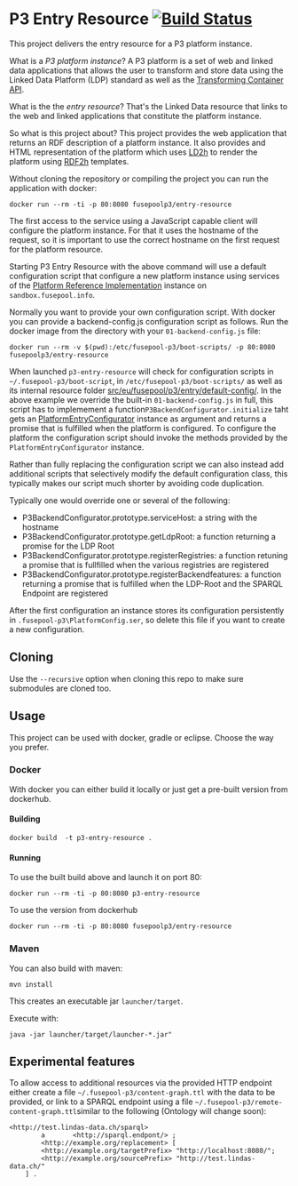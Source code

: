 # P3 Entry Resource [![Build Status](https://travis-ci.org/fusepoolP3/p3-entry-resource.svg?branch=master)](https://travis-ci.org/fusepoolP3/p3-entry-resource)


This project delivers the entry resource for a P3 platform instance.

What is a *P3 platform instance*? A P3 platform is a set of web and linked data
applications that allows the user to transform and store data using the Linked 
Data Platform (LDP) standard as well as the 
[Transforming Container API](https://github.com/fusepoolP3/overall-architecture/blob/master/transforming-container-api.md). 

What is the the *entry resource*? That's the Linked Data resource that links to 
the web and linked applications that constitute the platform instance.

So what is this project about? This project provides the web application that 
returns an RDF description of a platform instance. It also provides and HTML
representation of the platform which uses [LD2h](https://github.com/rdf2h/ld2h) to render the platform using 
[RDF2h](https://github.com/rdf2h/rdf2h) templates.

Without cloning the repository or compiling the project you can run the application
with docker:

    docker run --rm -ti -p 80:8080 fusepoolp3/entry-resource

The first access to the service using a JavaScript capable client will configure 
the platform instance. For that it uses the hostname of the request, so it is
important to use the correct hostname on the first request for the platform resource.

Starting P3 Entry Resource with the above command will use a default configuration
script that configure a new platform instance using services of the [Platform 
Reference Implementation](https://github.com/fusepoolP3/p3-platform-reference-implementation) 
instance on `sandbox.fusepool.info`.

Normally you want to provide your own configuration script. With docker you can 
provide a  backend-config.js configuration script as follows. Run the docker 
image from the directory with your `01-backend-config.js` file:

    docker run --rm -v $(pwd):/etc/fusepool-p3/boot-scripts/ -p 80:8080 fusepoolp3/entry-resource 

When launched `p3-entry-resource` will check for configuration scripts in `~/.fusepool-p3/boot-script`, in `/etc/fusepool-p3/boot-scripts/` as well as its internal resource folder [src/eu/fusepool/p3/entry/default-config/](entry/src/eu/fusepool/p3/entry/default-config/). In the above example we override the built-in `01-backend-config.js` in full, this script has to implemement a function`P3BackendConfigurator.initialize` taht gets an [PlatformEntryConfigurator](entry/src/META-INF/resources/js/PlatformEntryConfigurator.js) instance as argument and returns a promise that is fulfilled when the platform is configured. To configure the platform the configuration script should invoke the methods provided by the `PlatformEntryConfigurator` instance. 

Rather than fully replacing the configuration script we can also instead add additional scripts that selectively modify the default configuration class, this typically makes our script much shorter by avoiding code duplication.

Typically one would override one or several of the following:

* P3BackendConfigurator.prototype.serviceHost: a string with the hostname
* P3BackendConfigurator.prototype.getLdpRoot: a function returning a promise for the LDP Root
* P3BackendConfigurator.prototype.registerRegistries: a function retuning a promise that is fullfilled when the various registries are registered
* P3BackendConfigurator.prototype.registerBackendfeatures: a function returning a promise that is fulfilled when the LDP-Root and the SPARQL Endpoint are registered

After the first configuration an instance stores its configuration persistently 
in `.fusepool-p3\PlatformConfig.ser`, so delete this file if you want to create 
a new configuration.


## Cloning

Use the `--recursive` option when cloning this repo to make sure submodules are cloned too.

## Usage

This project can be used with docker, gradle or eclipse. Choose the way you prefer.

### Docker

With docker you can either build it locally or just get a pre-built version from dockerhub.

#### Building

    docker build  -t p3-entry-resource .
    
#### Running

To use the built build above and launch it on port 80:

    docker run --rm -ti -p 80:8080 p3-entry-resource
    
To use the version from dockerhub

    docker run --rm -ti -p 80:8080 fusepoolp3/entry-resource
    
### Maven

You can also build with maven:

    mvn install

This creates an executable jar `launcher/target`.

Execute with:

    java -jar launcher/target/launcher-*.jar"


## Experimental features

To allow access to additional resources via the provided HTTP 
endpoint either create a file `~/.fusepool-p3/content-graph.ttl`
with the data to be provided, or link to a SPARQL endpoint using 
a file `~/.fusepool-p3/remote-content-graph.ttl`similar to the following (Ontology will change soon):

    <http://test.lindas-data.ch/sparql>
            a       <http://sparql.endpont/> ;
            <http://example.org/replacement> [
    		<http://example.org/targetPrefix> "http://localhost:8080/";	
    		<http://example.org/sourcePrefix> "http://test.lindas-data.ch/"
    	] .



